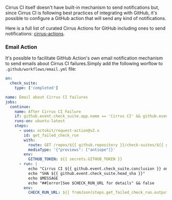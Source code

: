 Cirrus CI itself doesn't have built-in mechanism to send notifications but, since Cirrus CI is following best practices of
integrating with GitHub, it's possible to configure a GitHub action that will send any kind of notifications.

Here is a full list of curated Cirrus Actions for GitHub including ones to send notifications: [cirrus-actions](https://github.com/cirrus-actions).

### Email Action

It's possible to facilitate GitHub Action's own email notification mechanism to send emails about Cirrus CI failures.Simply add the following worflow to `.github/workflows/email.yml` file:

```YAML
on:
  check_suite:
    type: ['completed']

name: Email about Cirrus CI failures
jobs:
  continue:
    name: After Cirrus CI Failure
    if: github.event.check_suite.app.name == 'Cirrus CI' && github.event.check_suite.conclusion != 'success'
    runs-on: ubuntu-latest
    steps:
      - uses: octokit/request-action@v2.x
        id: get_failed_check_run
        with:
          route: GET /repos/${{ github.repository }}/check-suites/${{ github.event.check_suite.id }}/check-runs?status=completed
          mediaType: '{"previews": ["antiope"]}'
        env:
          GITHUB_TOKEN: ${{ secrets.GITHUB_TOKEN }}
      - run: |
          echo "Cirrus CI ${{ github.event.check_suite.conclusion }} on ${{ github.event.check_suite.head_branch }} branch!"
          echo "SHA ${{ github.event.check_suite.head_sha }}"
          echo $MESSAGE
          echo "##[error]See $CHECK_RUN_URL for details" && false
        env:
          CHECK_RUN_URL: ${{ fromJson(steps.get_failed_check_run.outputs.data).check_runs[0].html_url }}
```
